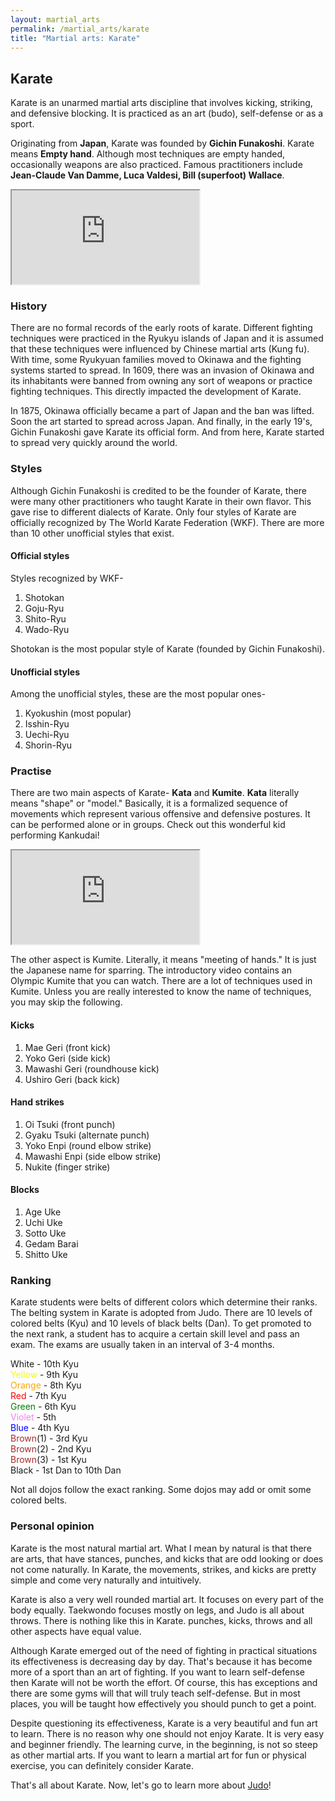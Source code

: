 ```yaml
---
layout: martial_arts
permalink: /martial_arts/karate
title: "Martial arts: Karate"
---
```


## Karate

Karate is an unarmed martial arts discipline that involves kicking, striking, and defensive blocking. It is practiced as an art (budo), self-defense or as a sport. 

Originating from **Japan**, Karate was founded by **Gichin Funakoshi**. Karate means **Empty hand**. Although most techniques are empty handed, occasionally weapons are also practiced. Famous practitioners include **Jean-Claude Van Damme, Luca Valdesi, Bill (superfoot) Wallace**.

<div class="embed-responsive embed-responsive-16by9">
	<iframe class="embed-responsive-item" src="https://www.youtube.com/embed/nz12z9___DU"></iframe> 
</div>

### History

There are no formal records of the early roots of karate. Different fighting techniques were practiced in the Ryukyu islands of Japan and it is assumed that these techniques were influenced by Chinese martial arts (Kung fu). With time, some Ryukyuan families moved to Okinawa and the fighting systems started to spread. In 1609, there was an invasion of Okinawa and its inhabitants were banned from owning any sort of weapons or practice fighting techniques. This directly impacted the development of Karate.

In 1875, Okinawa officially became a part of Japan and the ban was lifted. Soon the art started to spread across Japan. And finally, in the early 19's, Gichin Funakoshi gave Karate its official form. And from here, Karate started to spread very quickly around the world.

### Styles

Although Gichin Funakoshi is credited to be the founder of Karate, there were many other practitioners who taught Karate in their own flavor. This gave rise to different dialects of Karate. Only four styles of Karate are officially recognized by The World Karate Federation (WKF). There are more than 10 other unofficial styles that exist.

#### Official styles

Styles recognized by WKF-

1. Shotokan
2. Goju-Ryu
3. Shito-Ryu
4. Wado-Ryu

Shotokan is the most popular style of Karate (founded by Gichin Funakoshi).

#### Unofficial styles

Among the unofficial styles, these are the most popular ones-

1. Kyokushin (most popular)
2. Isshin-Ryu
3. Uechi-Ryu
4. Shorin-Ryu

### Practise

There are two main aspects of Karate- **Kata** and **Kumite**. **Kata** literally means "shape" or "model." Basically, it is a formalized sequence of movements which represent various offensive and defensive postures. It can be performed alone or in groups. Check out this wonderful kid performing Kankudai!

<div class="embed-responsive embed-responsive-16by9">
	<iframe class="embed-responsive-item" src="https://www.youtube.com/embed/65QCHZDXKmA"></iframe> 
</div>

The other aspect is Kumite. Literally, it means "meeting of hands." It is just the Japanese name for sparring. The introductory video contains an Olympic Kumite that you can watch. There are a lot of techniques used in Kumite. Unless you are really interested to know the name of techniques, you may skip the following.

#### Kicks

1. Mae Geri (front kick)
2. Yoko Geri (side kick)
3. Mawashi Geri (roundhouse kick)
4. Ushiro Geri (back kick)

#### Hand strikes

1. Oi Tsuki (front punch)
2. Gyaku Tsuki (alternate punch)
3. Yoko Enpi (round elbow strike)
4. Mawashi Enpi (side elbow strike)
5. Nukite (finger strike)

#### Blocks

1. Age Uke
2. Uchi Uke
3. Sotto Uke
4. Gedam Barai
5. Shitto Uke

### Ranking

Karate students were belts of different colors which determine their ranks. The belting system in Karate is adopted from Judo. There are 10 levels of colored belts (Kyu) and 10 levels of black belts (Dan). To get promoted to the next rank, a student has to acquire a certain skill level and pass an exam. The exams are usually taken in an interval of 3-4 months.

White - 10th Kyu  
<span style="color:#f4fc00">Yellow</span> - 9th Kyu  
<span style="color:orange">Orange</span> - 8th Kyu  
<span style="color:red">Red</span> - 7th Kyu  
<span style="color:green">Green</span> - 6th Kyu  
<span style="color:violet">Violet</span> - 5th  
<span style="color:blue">Blue</span> - 4th Kyu  
<span style="color:brown">Brown</span>(1) - 3rd Kyu  
<span style="color:brown">Brown</span>(2) - 2nd Kyu  
<span style="color:brown">Brown</span>(3) - 1st Kyu  
Black - 1st Dan to 10th Dan

Not all dojos follow the exact ranking. Some dojos may add or omit some colored belts.

### Personal opinion

Karate is the most natural martial art. What I mean by natural is that there are arts, that have stances, punches, and kicks that are odd looking or does not come naturally. In Karate, the movements, strikes, and kicks are pretty simple and come very naturally and intuitively.

Karate is also a very well rounded martial art. It focuses on every part of the body equally. Taekwondo focuses mostly on legs, and Judo is all about throws. There is nothing like this in Karate. punches, kicks, throws and all other aspects have equal value. 

Although Karate emerged out of the need of fighting in practical situations its effectiveness is decreasing day by day. That's because it has become more of a sport than an art of fighting. If you want to learn self-defense then Karate will not be worth the effort. Of course, this has exceptions and there are some gyms will that will truly teach self-defense. But in most places, you will be taught how effectively you should punch to get a point.

Despite questioning its effectiveness, Karate is a very beautiful and fun art to learn. There is no reason why one should not enjoy Karate. It is very easy and beginner friendly. The learning curve, in the beginning, is not so steep as other martial arts. If you want to learn a martial art for fun or physical exercise, you can definitely consider Karate.

That's all about Karate. Now, let's go to learn more about [Judo](judo)!

